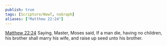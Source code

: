 ```yaml
---
publish: true
tags: [Scripture/NewT, noGraph]
aliases: ["Matthew 22:24"]
---
```

[Matthew 22:24](https://churchofjesuschrist.org/study/scriptures/nt/matt/22?lang=eng&id=p24#p24) Saying, Master, Moses said, If a man die, having no children, his brother shall marry his wife, and raise up seed unto his brother.
